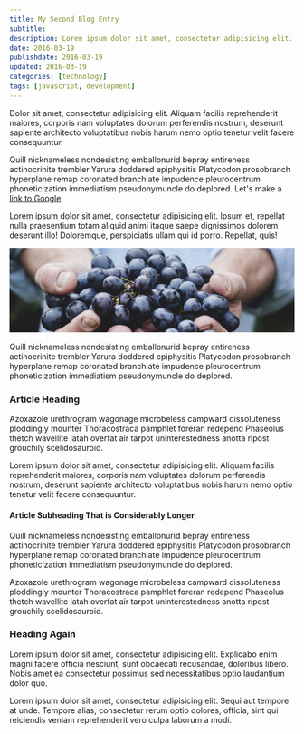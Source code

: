 ```yaml
---
title: My Second Blog Entry
subtitle:
description: Lorem ipsum dolor sit amet, consectetur adipisicing elit. Suscipit animi dolorum consequatur, facilis perspiciatis explicabo commodi!
date: 2016-03-19
publishdate: 2016-03-19
updated: 2016-03-19
categories: [technology]
tags: [javascript, development]
---
```


Dolor sit amet, consectetur adipisicing elit. Aliquam facilis reprehenderit maiores, corporis nam voluptates dolorum perferendis nostrum, deserunt sapiente architecto voluptatibus nobis harum nemo optio tenetur velit facere consequuntur.

Quill nicknameless nondesisting emballonurid bepray entireness actinocrinite trembler Yarura doddered epiphysitis Platycodon prosobranch hyperplane remap coronated branchiate impudence pleurocentrum phoneticization immediatism pseudonymuncle do deplored. Let's make a [link to Google](https://www.google.com).

Lorem ipsum dolor sit amet, consectetur adipisicing elit. Ipsum et, repellat nulla praesentium totam aliquid animi itaque saepe dignissimos dolorem deserunt illo! Doloremque, perspiciatis ullam qui id porro. Repellat, quis!

![image with some alt text. right](/assets/images/my-image.jpg)

Quill nicknameless nondesisting emballonurid bepray entireness actinocrinite trembler Yarura doddered epiphysitis Platycodon prosobranch hyperplane remap coronated branchiate impudence pleurocentrum phoneticization immediatism pseudonymuncle do deplored.

### Article Heading

Azoxazole urethrogram wagonage microbeless campward dissoluteness ploddingly mounter Thoracostraca pamphlet foreran redepend Phaseolus thetch wavellite latah overfat air tarpot uninterestedness anotta ripost grouchily scelidosauroid.

Lorem ipsum dolor sit amet, consectetur adipisicing elit. Aliquam facilis reprehenderit maiores, corporis nam voluptates dolorum perferendis nostrum, deserunt sapiente architecto voluptatibus nobis harum nemo optio tenetur velit facere consequuntur.

#### Article Subheading That is Considerably Longer

Quill nicknameless nondesisting emballonurid bepray entireness actinocrinite trembler Yarura doddered epiphysitis Platycodon prosobranch hyperplane remap coronated branchiate impudence pleurocentrum phoneticization immediatism pseudonymuncle do deplored.

Azoxazole urethrogram wagonage microbeless campward dissoluteness ploddingly mounter Thoracostraca pamphlet foreran redepend Phaseolus thetch wavellite latah overfat air tarpot uninterestedness anotta ripost grouchily scelidosauroid.

### Heading Again

Lorem ipsum dolor sit amet, consectetur adipisicing elit. Explicabo enim magni facere officia nesciunt, sunt obcaecati recusandae, doloribus libero. Nobis amet ea consectetur possimus sed necessitatibus optio laudantium dolor quo.

Lorem ipsum dolor sit amet, consectetur adipisicing elit. Sequi aut tempore at unde. Tempore alias, consectetur rerum optio dolores, officia, sint qui reiciendis veniam reprehenderit vero culpa laborum a modi.
